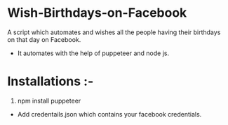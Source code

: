 # Wish-Birthdays-on-Facebook
A script which automates and wishes all the people having their birthdays on that day on Facebook.

* It automates with the help of puppeteer and node js.

# Installations :- 
1. npm install puppeteer

* Add credentails.json which contains your facebook credentials.
